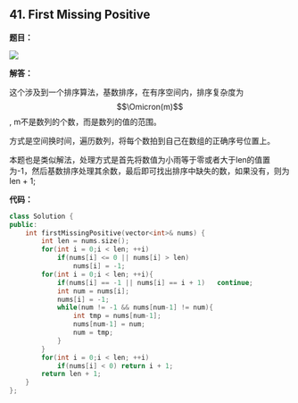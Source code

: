 ## 41. First Missing Positive 

**题目：**

![](http://cdn.zergzerg.cn/2018-11-02leet_41.png)

**解答：**

这个涉及到一个排序算法，基数排序，在有序空间内，排序复杂度为 $$\Omicron(m)$$ , m不是数列的个数，而是数列的值的范围。

方式是空间换时间，遍历数列，将每个数拍到自己在数组的正确序号位置上。

本题也是类似解法，处理方式是首先将数值为小雨等于零或者大于len的值置为-1，然后基数排序处理其余数，最后即可找出排序中缺失的数，如果没有，则为len + 1;

**代码：**

```cpp
class Solution {
public:
    int firstMissingPositive(vector<int>& nums) {
        int len = nums.size();
        for(int i = 0;i < len; ++i)
            if(nums[i] <= 0 || nums[i] > len)
                nums[i] = -1;
        for(int i = 0;i < len; ++i){
            if(nums[i] == -1 || nums[i] == i + 1)   continue;
            int num = nums[i];
            nums[i] = -1;
            while(num != -1 && nums[num-1] != num){
                int tmp = nums[num-1];
                nums[num-1] = num;
                num = tmp;
            }
        }
        for(int i = 0;i < len; ++i)
            if(nums[i] < 0) return i + 1;
        return len + 1;
    }
};
```

